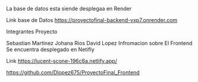La base de datos esta siende desplegaa en Render

Link base de Datos https://proyectofinal-backend-vxp7.onrender.com

Integrantes Proyecto

Sebastian Martinez
Johana Rios
David Lopez
Infromacion sobre El Frontend Se encuentra desplegado en Netifly

Link https://lucent-scone-196c6a.netlify.app/

https://github.com/Dlopez675/ProyectoFinal_Frontend
